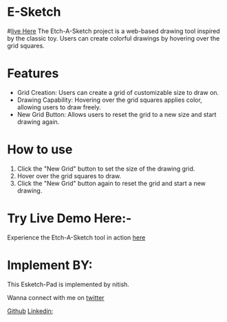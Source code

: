 # E-Sketch

#[live Here](https://nitishprasadverma.github.io/E-Sketch/)
The Etch-A-Sketch project is a web-based drawing tool inspired by the classic toy. Users can create colorful drawings by hovering over the grid squares.
# Features
* Grid Creation: Users can create a grid of customizable size to draw on.
* Drawing Capability: Hovering over the grid squares applies color, allowing users to draw freely.
* New Grid Button: Allows users to reset the grid to a new size and start drawing again.

#  How to use
1. Click the "New Grid" button to set the size of the drawing grid.
2. Hover over the grid squares to draw.
3. Click the "New Grid" button again to reset the grid and start a new drawing.

# Try Live Demo Here:-

Experience the Etch-A-Sketch tool in action [here](https://nitishprasadverma.github.io/E-Sketch/)


# Implement BY:
This Esketch-Pad is implemented by nitish.

Wanna connect with me on [twitter](https://twitter.com/NitishV64066840)

[Github](https://github.com/Nitishprasadverma)
[Linkedin](https://www.linkedin.com/in/nitish-prasad-verma-094972253/);
